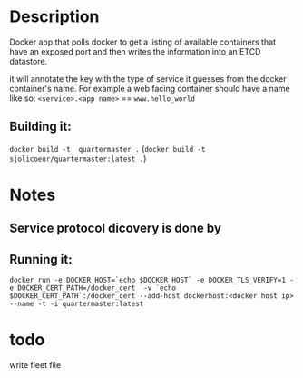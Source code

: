 # Description

Docker app that polls docker to get a listing of  available containers that have an exposed port and then writes the information into an ETCD datastore.

it will annotate the key with the type of service it guesses from the docker container's name. For example a web facing container should have a name like so:  `<service>.<app name>` == `www.hello_world`

## Building it: 

`docker build -t  quartermaster .` (`docker build -t sjolicoeur/quartermaster:latest .`)

# Notes

## Service protocol dicovery is done by 

## Running it:


```docker run -e DOCKER_HOST=`echo $DOCKER_HOST` -e DOCKER_TLS_VERIFY=1 -e DOCKER_CERT_PATH=/docker_cert  -v `echo $DOCKER_CERT_PATH`:/docker_cert --add-host dockerhost:<docker host ip>  --name -t -i quartermaster:latest ```


# todo
write fleet file
